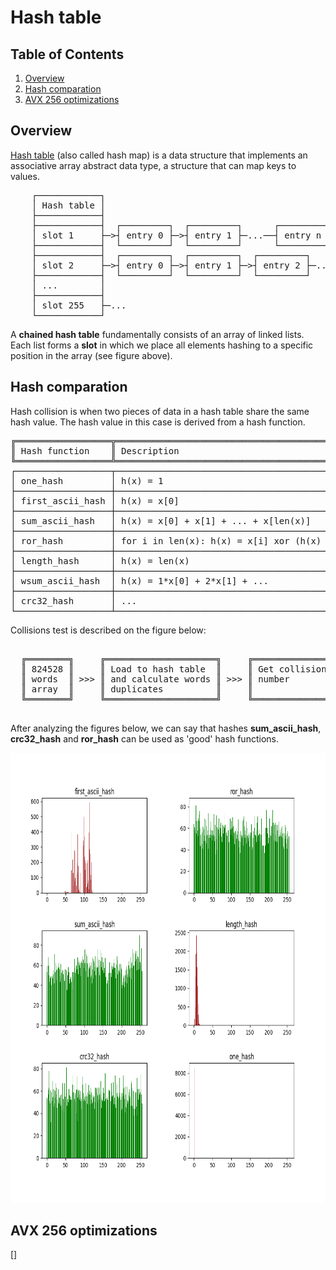 # Hash table


## Table of Contents
1. [Overview](#overview)
2. [Hash comparation](#hash-comparation)
3. [AVX 256 optimizations](#avx-256-optimizations)


## Overview
[Hash table] (also called hash map) is a data structure that implements 
an associative array abstract data type, a structure that can map keys to values. 

<pre>
    ┌────────────┐
    │ Hash table │ 
    ├────────────┤ 
    ├────────────┤  ┌─────────┐  ┌─────────┐      ┌─────────┐
    │ slot 1     ├─>┤ entry 0 ├─>┤ entry 1 ├─...──┤ entry n ├─...
    ├────────────┤  └─────────┘  └─────────┘      └─────────┘
    ├────────────┤  ┌─────────┐  ┌─────────┐  ┌─────────┐
    │ slot 2     ├─>┤ entry 0 ├─>┤ entry 1 ├─>┤ entry 2 ├─...
    ├────────────┤  └─────────┘  └─────────┘  └─────────┘
    │ ...        │ 
    ├────────────┤
    │ slot 255   ├─...
    └────────────┘
</pre>

A **chained hash table** fundamentally consists of an array of linked lists. 
Each list forms a **slot** in which we place all elements hashing to a specific 
position in the array (see figure above).


## Hash comparation
Hash collision is when two pieces of data in a hash table share the same hash value. 
The hash value in this case is derived from a hash function.

<pre>
╔══════════════════╦════════════════════════════════════════════════╗
║ Hash function    ║ Description                                    ║
╚══════════════════╩════════════════════════════════════════════════╝
┌──────────────────┬────────────────────────────────────────────────┐
│ one_hash         │ h(x) = 1                                       │
├──────────────────┼────────────────────────────────────────────────┤
│ first_ascii_hash │ h(x) = x[0]                                    │
├──────────────────┼────────────────────────────────────────────────┤
│ sum_ascii_hash   │ h(x) = x[0] + x[1] + ... + x[len(x)]           │
├──────────────────┼────────────────────────────────────────────────┤
│ ror_hash         │ for i in len(x): h(x) = x[i] xor (h(x) ror 1)  │
├──────────────────┼────────────────────────────────────────────────┤
│ length_hash      │ h(x) = len(x)                                  │
├──────────────────┼────────────────────────────────────────────────┤
│ wsum_ascii_hash  │ h(x) = 1*x[0] + 2*x[1] + ...                   │
├──────────────────┼────────────────────────────────────────────────┤
│ crc32_hash       │ ...                                            │
└──────────────────┴────────────────────────────────────────────────┘
</pre>

Collisions test is described on the figure below:

<pre>
                                           
  ╔════════╗     ╔═════════════════════╗     ╔════════════════╗
  ║ 824528 ║     ║ Load to hash table  ║     ║ Get collisions ║
  ║ words  ║ >>> ║ and calculate words ║ >>> ║ number         ║
  ║ array  ║     ║ duplicates          ║     ║                ║
  ╚════════╝     ╚═════════════════════╝     ╚════════════════╝

</pre>                                      

After analyzing the figures below, we can say that 
hashes **sum_ascii_hash**, **crc32_hash** and **ror_hash** can 
be used as 'good' hash functions.

<img src="img/plot.png" alt="Hash collisions" style="height: 720px; width:720px;"/>







## AVX 256 optimizations
<!--links-->
[Hash table]: https://en.wikipedia.org/wiki/Hash_table
[]
